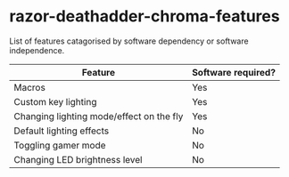 # razor-deathadder-chroma-features

List of features catagorised by software dependency or software independence.

| Feature                                  | Software required? |
|------------------------------------------|--------------------|
| Macros                                   | Yes                |
| Custom key lighting                      | Yes                |
| Changing lighting mode/effect on the fly | Yes                |
| Default lighting effects                 | No                 |
| Toggling gamer mode                      | No                 |
| Changing LED brightness level            | No                 |
